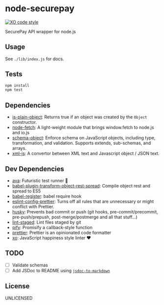 # node-securepay

[![XO code style](https://img.shields.io/badge/code_style-XO-5ed9c7.svg)](https://github.com/sindresorhus/xo)

SecurePay API wrapper for node.js

## Usage

See `./lib/index.js` for docs.

## Tests

```sh
npm install
npm test
```

## Dependencies

- [is-plain-object](https://github.com/jonschlinkert/is-plain-object): Returns true if an object was created by the `Object` constructor.
- [node-fetch](https://github.com/bitinn/node-fetch): A light-weight module that brings window.fetch to node.js and io.js
- [schema-object](https://github.com/scotthovestadt/schema-object): Enforce schema on JavaScript objects, including type, transformation, and validation. Supports extends, sub-schemas, and arrays.
- [xml-js](https://github.com/nashwaan/xml-js): A convertor between XML text and Javascript object / JSON text.

## Dev Dependencies

- [ava](https://github.com/avajs/ava): Futuristic test runner 🚀
- [babel-plugin-transform-object-rest-spread](https://github.com/babel/babel/tree/master/packages): Compile object rest and spread to ES5
- [babel-register](https://github.com/babel/babel/tree/master/packages): babel require hook
- [eslint-config-prettier](https://github.com/prettier/eslint-config-prettier): Turns off all rules that are unnecessary or might conflict with Prettier.
- [husky](https://github.com/typicode/husky): Prevents bad commit or push (git hooks, pre-commit/precommit, pre-push/prepush, post-merge/postmerge and all that stuff...)
- [lint-staged](https://github.com/okonet/lint-staged): Lint files staged by git
- [pify](https://github.com/sindresorhus/pify): Promisify a callback-style function
- [prettier](https://github.com/prettier/prettier): Prettier is an opinionated code formatter
- [xo](https://github.com/sindresorhus/xo): JavaScript happiness style linter ❤️

## TODO

- [ ] Validate schemas
- [ ] Add JSDoc to README using [`jsdoc-to-markdown`](https://github.com/jsdoc2md/jsdoc-to-markdown)

## License

UNLICENSED